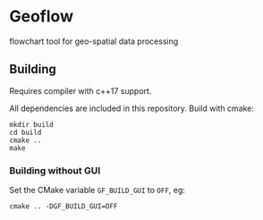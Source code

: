 # Geoflow
flowchart tool for geo-spatial data processing

## Building
Requires compiler with c++17 support.

All dependencies are included in this repository. Build with cmake:
```
mkdir build
cd build
cmake ..
make
```

### Building without GUI
Set the CMake variable `GF_BUILD_GUI` to `OFF`, eg:
```
cmake .. -DGF_BUILD_GUI=OFF
```
